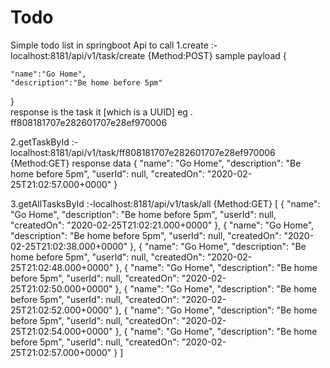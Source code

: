 # Todo
Simple todo list in springboot 
Api to call 
1.create :-localhost:8181/api/v1/task/create {Method:POST}
sample payload 
{
	
	"name":"Go Home",
	"description":"Be home before 5pm"
}  
response is the task it [which is a UUID] eg . ff808181707e282601707e28ef970006

2.getTaskById :- localhost:8181/api/v1/task/ff808181707e282601707e28ef970006  {Method:GET}
response data 
{
    "name": "Go Home",
    "description": "Be home before 5pm",
    "userId": null,
    "createdOn": "2020-02-25T21:02:57.000+0000"
} 


3.getAllTasksById :-localhost:8181/api/v1/task/all {Method:GET} 
[
    {
        "name": "Go Home",
        "description": "Be home before 5pm",
        "userId": null,
        "createdOn": "2020-02-25T21:02:21.000+0000"
    },
    {
        "name": "Go Home",
        "description": "Be home before 5pm",
        "userId": null,
        "createdOn": "2020-02-25T21:02:38.000+0000"
    },
    {
        "name": "Go Home",
        "description": "Be home before 5pm",
        "userId": null,
        "createdOn": "2020-02-25T21:02:48.000+0000"
    },
    {
        "name": "Go Home",
        "description": "Be home before 5pm",
        "userId": null,
        "createdOn": "2020-02-25T21:02:50.000+0000"
    },
    {
        "name": "Go Home",
        "description": "Be home before 5pm",
        "userId": null,
        "createdOn": "2020-02-25T21:02:52.000+0000"
    },
    {
        "name": "Go Home",
        "description": "Be home before 5pm",
        "userId": null,
        "createdOn": "2020-02-25T21:02:54.000+0000"
    },
    {
        "name": "Go Home",
        "description": "Be home before 5pm",
        "userId": null,
        "createdOn": "2020-02-25T21:02:57.000+0000"
    }
]

